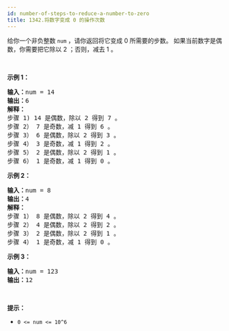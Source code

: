 ```yaml
---
id: number-of-steps-to-reduce-a-number-to-zero
title: 1342.将数字变成 0 的操作次数
---
```

给你一个非负整数 <code>num</code> ，请你返回将它变成 0 所需要的步数。 如果当前数字是偶数，你需要把它除以 2 ；否则，减去 1 。

 

**示例 1：**


<pre><strong>输入：</strong>num = 14<br/><strong>输出：</strong>6<br/><strong>解释：<br/></strong>步骤 1) 14 是偶数，除以 2 得到 7 。<br/>步骤 2） 7 是奇数，减 1 得到 6 。<br/>步骤 3） 6 是偶数，除以 2 得到 3 。<br/>步骤 4） 3 是奇数，减 1 得到 2 。<br/>步骤 5） 2 是偶数，除以 2 得到 1 。<br/>步骤 6） 1 是奇数，减 1 得到 0 。<br/></pre>

**示例 2：**


<pre><strong>输入：</strong>num = 8<br/><strong>输出：</strong>4<br/><strong>解释：</strong><br/>步骤 1） 8 是偶数，除以 2 得到 4 。<br/>步骤 2） 4 是偶数，除以 2 得到 2 。<br/>步骤 3） 2 是偶数，除以 2 得到 1 。<br/>步骤 4） 1 是奇数，减 1 得到 0 。<br/></pre>

**示例 3：**


<pre><strong>输入：</strong>num = 123<br/><strong>输出：</strong>12<br/></pre>

 

**提示：**


- <code>0 &lt;= num &lt;= 10^6</code>
